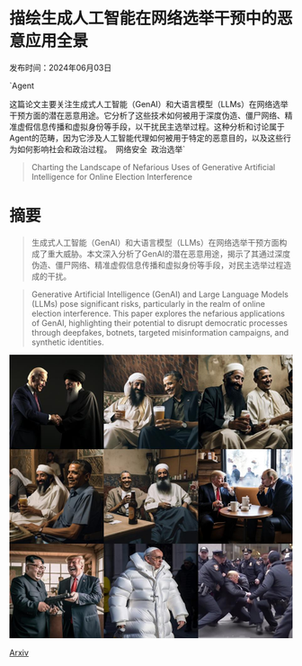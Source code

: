 # 描绘生成人工智能在网络选举干预中的恶意应用全景

发布时间：2024年06月03日

`Agent

这篇论文主要关注生成式人工智能（GenAI）和大语言模型（LLMs）在网络选举干预方面的潜在恶意用途。它分析了这些技术如何被用于深度伪造、僵尸网络、精准虚假信息传播和虚拟身份等手段，以干扰民主选举过程。这种分析和讨论属于Agent的范畴，因为它涉及人工智能代理如何被用于特定的恶意目的，以及这些行为如何影响社会和政治过程。` `网络安全` `政治选举`

> Charting the Landscape of Nefarious Uses of Generative Artificial Intelligence for Online Election Interference

# 摘要

> 生成式人工智能（GenAI）和大语言模型（LLMs）在网络选举干预方面构成了重大威胁。本文深入分析了GenAI的潜在恶意用途，揭示了其通过深度伪造、僵尸网络、精准虚假信息传播和虚拟身份等手段，对民主选举过程造成的干扰。

> Generative Artificial Intelligence (GenAI) and Large Language Models (LLMs) pose significant risks, particularly in the realm of online election interference. This paper explores the nefarious applications of GenAI, highlighting their potential to disrupt democratic processes through deepfakes, botnets, targeted misinformation campaigns, and synthetic identities.

![描绘生成人工智能在网络选举干预中的恶意应用全景](../../../paper_images/2406.01862/3x3_image_grid.jpg)

[Arxiv](https://arxiv.org/abs/2406.01862)